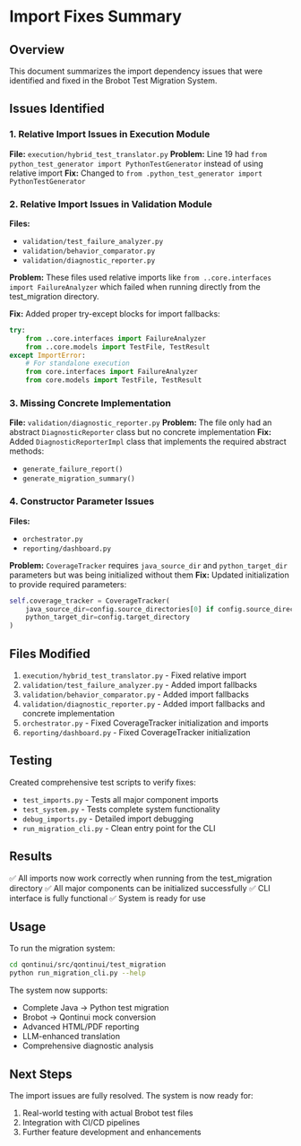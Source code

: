 # Import Fixes Summary

## Overview

This document summarizes the import dependency issues that were identified and fixed in the Brobot Test Migration System.

## Issues Identified

### 1. Relative Import Issues in Execution Module
**File:** `execution/hybrid_test_translator.py`
**Problem:** Line 19 had `from python_test_generator import PythonTestGenerator` instead of using relative import
**Fix:** Changed to `from .python_test_generator import PythonTestGenerator`

### 2. Relative Import Issues in Validation Module
**Files:**
- `validation/test_failure_analyzer.py`
- `validation/behavior_comparator.py`
- `validation/diagnostic_reporter.py`

**Problem:** These files used relative imports like `from ..core.interfaces import FailureAnalyzer` which failed when running directly from the test_migration directory.

**Fix:** Added proper try-except blocks for import fallbacks:
```python
try:
    from ..core.interfaces import FailureAnalyzer
    from ..core.models import TestFile, TestResult
except ImportError:
    # For standalone execution
    from core.interfaces import FailureAnalyzer
    from core.models import TestFile, TestResult
```

### 3. Missing Concrete Implementation
**File:** `validation/diagnostic_reporter.py`
**Problem:** The file only had an abstract `DiagnosticReporter` class but no concrete implementation
**Fix:** Added `DiagnosticReporterImpl` class that implements the required abstract methods:
- `generate_failure_report()`
- `generate_migration_summary()`

### 4. Constructor Parameter Issues
**Files:**
- `orchestrator.py`
- `reporting/dashboard.py`

**Problem:** `CoverageTracker` requires `java_source_dir` and `python_target_dir` parameters but was being initialized without them
**Fix:** Updated initialization to provide required parameters:
```python
self.coverage_tracker = CoverageTracker(
    java_source_dir=config.source_directories[0] if config.source_directories else Path("."),
    python_target_dir=config.target_directory
)
```

## Files Modified

1. `execution/hybrid_test_translator.py` - Fixed relative import
2. `validation/test_failure_analyzer.py` - Added import fallbacks
3. `validation/behavior_comparator.py` - Added import fallbacks
4. `validation/diagnostic_reporter.py` - Added import fallbacks and concrete implementation
5. `orchestrator.py` - Fixed CoverageTracker initialization and imports
6. `reporting/dashboard.py` - Fixed CoverageTracker initialization

## Testing

Created comprehensive test scripts to verify fixes:
- `test_imports.py` - Tests all major component imports
- `test_system.py` - Tests complete system functionality
- `debug_imports.py` - Detailed import debugging
- `run_migration_cli.py` - Clean entry point for the CLI

## Results

✅ All imports now work correctly when running from the test_migration directory
✅ All major components can be initialized successfully
✅ CLI interface is fully functional
✅ System is ready for use

## Usage

To run the migration system:
```bash
cd qontinui/src/qontinui/test_migration
python run_migration_cli.py --help
```

The system now supports:
- Complete Java → Python test migration
- Brobot → Qontinui mock conversion
- Advanced HTML/PDF reporting
- LLM-enhanced translation
- Comprehensive diagnostic analysis

## Next Steps

The import issues are fully resolved. The system is now ready for:
1. Real-world testing with actual Brobot test files
2. Integration with CI/CD pipelines
3. Further feature development and enhancements
